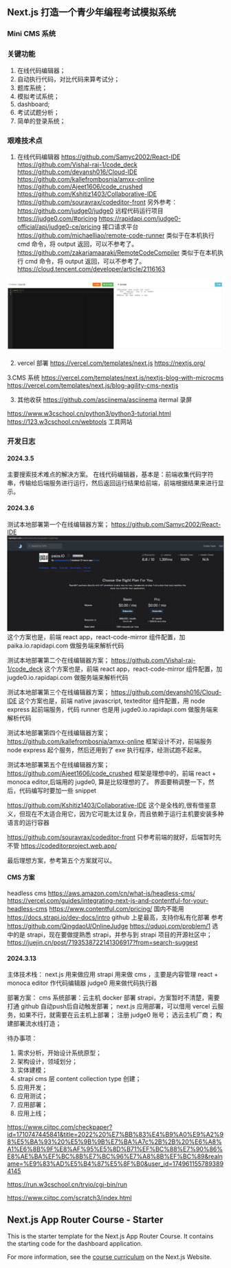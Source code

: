 ## Next.js 打造一个青少年编程考试模拟系统

### Mini CMS 系统

### 关键功能

1. 在线代码编辑器；
2. 自动执行代码，对比代码来算考试分；
3. 题库系统；
4. 模拟考试系统；
5. dashboard;
6. 考试试题分析；
7. 简单的登录系统；

### 艰难技术点

1. 在线代码编辑器
   https://github.com/Samyc2002/React-IDE
   https://github.com/Vishal-raj-1/code_deck
   https://github.com/devansh016/Cloud-IDE
   https://github.com/kallefrombosnia/amxx-online
   https://github.com/Ajeet1606/code_crushed
   https://github.com/Kshitiz1403/Collaborative-IDE
   https://github.com/souravrax/codeditor-front
   另外参考：
   https://github.com/judge0/judge0 远程代码运行项目 https://judge0.com/#pricing
   https://rapidapi.com/judge0-official/api/judge0-ce/pricing 接口请求平台
   https://github.com/michaelliao/remote-code-runner 类似于在本机执行 cmd 命令，将 output 返回，可以不参考了。
   https://github.com/zakariamaaraki/RemoteCodeCompiler 类似于在本机执行 cmd 命令，将 output 返回，可以不参考了。
   https://cloud.tencent.com/developer/article/2116163

![alt text](image.png)

2. vercel 部署
   https://vercel.com/templates/next.js
   https://nextjs.org/

3.CMS 系统
https://vercel.com/templates/next.js/nextjs-blog-with-microcms
https://vercel.com/templates/next.js/blog-agility-cms-nextjs

3. 其他收获
   https://github.com/asciinema/asciinema
   itermal 录屏

https://www.w3cschool.cn/python3/python3-tutorial.html
https://123.w3cschool.cn/webtools 工具网站

### 开发日志

#### 2024.3.5

主要搜索技术难点的解决方案。
在线代码编辑器，基本是：前端收集代码字符串，传输给后端服务进行运行，然后返回运行结果给前端，前端根据结果来进行显示。

#### 2024.3.6

测试本地部署第一个在线编辑器方案；
https://github.com/Samyc2002/React-IDE
![alt text](image-1.png)
这个方案也是，前端 react app，react-code-mirror 组件配置，加 paika.io.rapidapi.com 做服务端来解析代码

测试本地部署第二个在线编辑器方案；
https://github.com/Vishal-raj-1/code_deck
这个方案也是，前端 react app，react-code-mirror 组件配置，加 jugde0.io.rapidapi.com 做服务端来解析代码

测试本地部署第三个在线编辑器方案；
https://github.com/devansh016/Cloud-IDE
这个方案也是，前端 native javascript, texteditor 组件配置，用 node express 起前端服务，代码 runner 也是用 jugde0.io.rapidapi.com 做服务端来解析代码

测试本地部署第四个在线编辑器方案；
https://github.com/kallefrombosnia/amxx-online
框架设计不对，前端服务 node express 起个服务，然后还用到了 exe 执行程序，经测试跑不起来。

测试本地部署第五个在线编辑器方案；
https://github.com/Ajeet1606/code_crushed
框架是理想中的，前端 react + monoca editor,后端用的 jugde0, 算是比较理想的了。 界面要稍调整一下，然后，代码编写时要加一些 snippet

https://github.com/Kshitiz1403/Collaborative-IDE
这个是全栈的,很有借鉴意义，但现在不太适合用它，因为它可能太过复杂，而且依赖于运行主机要安装多种语言的运行容器

https://github.com/souravrax/codeditor-front 只参考前端的就好，后端暂时先不管
https://codeditorproject.web.app/

最后理想方案，参考第五个方案就可以。

#### CMS 方案

headless cms
https://aws.amazon.com/cn/what-is/headless-cms/
https://vercel.com/guides/integrating-next-js-and-contentful-for-your-headless-cms
https://www.contentful.com/pricing/
国内不能用
https://docs.strapi.io/dev-docs/intro
github 上星最高，支持你私有化部署
参考
https://github.com/QingdaoU/OnlineJudge
https://qduoj.com/problem/1
选中的是 strapi，现在要做提熟悉 strapi，并参与到 strapi 项目的开源社区中；
https://juejin.cn/post/7193538722141306917?from=search-suggest

#### 2024.3.13

主体技术栈：
next.js 用来做应用
strapi 用来做 cms ，主要是内容管理
react + monoca editor 作代码编辑器
judge0 用来做代码执行器

部署方案：
cms 系统部署：云主机 docker 部署 strapi，方案暂时不清楚，需要打通 github 自动push后自动触发部署；
next.js 应用部署，可以借用 vercel 云服务，如果不行，就需要在云主机上部署；
注册 judge0 账号；
选云主机厂商；
构建部署流水线打造；

待办事项：

1. 需求分析，开始设计系统原型；
2. 架构设计，领域划分；
3. 实体建模；
4. strapi cms 层 content collection type 创建；
5. 应用开发；
6. 应用测试；
7. 应用部署；
8. 应用上线；

https://www.ciitpc.com/checkpaper?id=1710747445841&title=2022%20%E7%BB%83%E4%B9%A0%E9%A2%98%E5%BA%93%20%E5%9B%9B%E7%BA%A7c%2B%2B%20%E6%A8%A1%E6%8B%9F%E8%AF%95%E5%8D%B71%EF%BC%88%E7%90%86%E8%AE%BA%EF%BC%8B%E7%BC%96%E7%A8%8B%EF%BC%89&realname=%E9%83%AD%E5%B4%87%E5%8F%B0&user_id=1749611557893894145

https://run.w3cschool.cn/tryio/cgi-bin/run

https://www.ciitpc.com/scratch3/index.html

## Next.js App Router Course - Starter

This is the starter template for the Next.js App Router Course. It contains the starting code for the dashboard application.

For more information, see the [course curriculum](https://nextjs.org/learn) on the Next.js Website.
